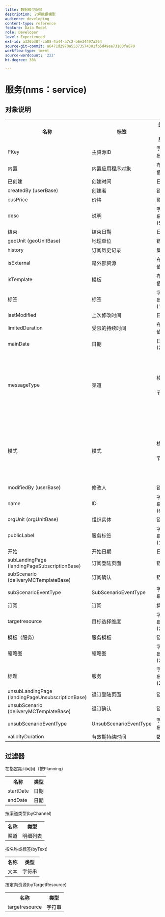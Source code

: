 ```yaml
---
title: 数据模型服务
description: 了解数据模型
audience: developing
content-type: reference
feature: Data Model
role: Developer
level: Experienced
exl-id: a326b38f-ca88-4a44-a7c2-b6e34497a364
source-git-commit: a6471d2970a55373574301fb5d49ee73103fa870
workflow-type: tm+mt
source-wordcount: '222'
ht-degree: 38%

---
```


# 服务(nms：service)

## 对象说明

<table>
               <tr>
                  <th>名称</th>
                  <th>标签</th>
                  <th>类型（长度）</th>
                  <th>明细列表值</th>
               </tr>
               <tr>
                  <td>PKey</td>
                  <td>主资源ID</td>
                  <td>字符串 </td>
                  <td> </td>
               </tr>
               <tr>
                  <td>内置</td>
                  <td>内置应用程序对象</td>
                  <td>布尔值 </td>
                  <td> </td>
               </tr>
               <tr>
                  <td>已创建</td>
                  <td>创建时间</td>
                  <td>日期 </td>
                  <td> </td>
               </tr>
               <tr>
                  <td>createdBy (userBase)</td>
                  <td>创建者</td>
                  <td>链接 </td>
                  <td> </td>
               </tr>
               <tr>
                  <td>cusPrice</td>
                  <td>价格</td>
                  <td>整数 </td>
                  <td> </td>
               </tr>
               <tr>
                  <td>desc</td>
                  <td>说明</td>
                  <td>字符串(512)</td>
                  <td> </td>
               </tr>
               <tr>
                  <td>结束</td>
                  <td>结束日期</td>
                  <td>日期 </td>
                  <td> </td>
               </tr>
               <tr>
                  <td>geoUnit (geoUnitBase)</td>
                  <td>地理单位</td>
                  <td>链接 </td>
                  <td> </td>
               </tr>
               <tr>
                  <td>history</td>
                  <td>订阅历史记录</td>
                  <td>集合 </td>
                  <td> </td>
               </tr>
               <tr>
                  <td>isExternal</td>
                  <td>是外部资源</td>
                  <td>布尔值 </td>
                  <td> </td>
               </tr>
               <tr>
                  <td>isTemplate</td>
                  <td>模板</td>
                  <td>布尔值 </td>
                  <td> </td>
               </tr>
               <tr>
                  <td>标签</td>
                  <td>标签</td>
                  <td>字符串(128)</td>
                  <td> </td>
               </tr>
               <tr>
                  <td>lastModified</td>
                  <td>上次修改时间</td>
                  <td>日期 </td>
                  <td> </td>
               </tr>
               <tr>
                  <td>limitedDuration</td>
                  <td>受限的持续时间</td>
                  <td>布尔值 </td>
                  <td> </td>
               </tr>
               <tr>
                  <td>mainDate</td>
                  <td>日期</td>
                  <td>日期(255)</td>
                  <td> </td>
               </tr>
               <tr>
                  <td>messageType</td>
                  <td>渠道</td>
                  <td>枚举（字节） </td>
                  <td>
                     <ul>
                        <li>移动设备（短信） — 短信 — 1</li>
                        <li>电子邮件 — 电子邮件 — 0</li>
                        <li>无效值 — __Invalid_value__ - __Invalid_value__</li>
                     </ul>
                  </td>
               </tr>
               <tr>
                  <td>模式</td>
                  <td>模式</td>
                  <td>枚举（字节） </td>
                  <td>
                     <ul>
                        <li>病毒性 — 病毒性 — 1</li>
                        <li>新闻稿 — 新闻稿 — 0</li>
                        <li>无效值 — __Invalid_value__ - __Invalid_value__</li>
                     </ul>
                  </td>
               </tr>
               <tr>
                  <td>modifiedBy (userBase)</td>
                  <td>修改人</td>
                  <td>链接 </td>
                  <td> </td>
               </tr>
               <tr>
                  <td>name</td>
                  <td>ID</td>
                  <td>字符串(64)</td>
                  <td> </td>
               </tr>
               <tr>
                  <td>orgUnit (orgUnitBase)</td>
                  <td>组织实体</td>
                  <td>链接 </td>
                  <td> </td>
               </tr>
               <tr>
                  <td>publicLabel</td>
                  <td>服务标签</td>
                  <td>字符串(128)</td>
                  <td> </td>
               </tr>
               <tr>
                  <td>开始</td>
                  <td>开始日期</td>
                  <td>日期 </td>
                  <td> </td>
               </tr>
               <tr>
                  <td>subLandingPage (landingPageSubscriptionBase)</td>
                  <td>订阅登陆页面</td>
                  <td>链接 </td>
                  <td> </td>
               </tr>
               <tr>
                  <td>subScenario (deliveryMCTemplateBase)</td>
                  <td>订阅确认</td>
                  <td>链接 </td>
                  <td> </td>
               </tr>
               <tr>
                  <td>subScenarioEventType</td>
                  <td>SubScenarioEventType</td>
                  <td>字符串 </td>
                  <td> </td>
               </tr>
               <tr>
                  <td>订阅</td>
                  <td>订阅</td>
                  <td>集合 </td>
                  <td> </td>
               </tr>
               <tr>
                  <td>targetresource</td>
                  <td>目标选择维度</td>
                  <td>字符串(255)</td>
                  <td> </td>
               </tr>
               <tr>
                  <td>模板（服务）</td>
                  <td>服务模板</td>
                  <td>链接 </td>
                  <td> </td>
               </tr>
               <tr>
                  <td>缩略图</td>
                  <td>缩略图</td>
                  <td>字符串(255)</td>
                  <td> </td>
               </tr>
               <tr>
                  <td>标题</td>
                  <td>服务</td>
                  <td>字符串(255)</td>
                  <td> </td>
               </tr>
               <tr>
                  <td>unsubLandingPage (landingPageUnsubscriptionBase)</td>
                  <td>退订登陆页面</td>
                  <td>链接 </td>
                  <td> </td>
               </tr>
               <tr>
                  <td>unsubScenario (deliveryMCTemplateBase)</td>
                  <td>退订确认</td>
                  <td>链接 </td>
                  <td> </td>
               </tr>
               <tr>
                  <td>unsubScenarioEventType</td>
                  <td>UnsubScenarioEventType</td>
                  <td>字符串 </td>
                  <td> </td>
               </tr>
               <tr>
                  <td>validityDuration</td>
                  <td>有效期持续时间</td>
                  <td>数字 </td>
                  <td> </td>
               </tr>
            </table>

## 过滤器

在指定期间可用（按Planning）

<table>
    <tr>
    <th>名称</th>
    <th>类型</th>
    </tr>
    <tr>
    <td>startDate</td>
    <td>日期</td>
    </tr>
    <tr>
    <td>endDate</td>
    <td>日期</td>
    </tr>
</table>

按渠道类型(byChannel)

<table>
<tr>
<th>名称</th>
<th>类型</th>
</tr>
<tr>
<td>渠道</td>
<td>明细列表</td>
</tr>
</table>

按名称或标签(byText)

<table>
<tr>
<th>名称</th>
<th>类型</th>
</tr>
<tr>
<td>文本</td>
<td>字符串</td>
</tr>
</table>

按定向资源(byTargetResource)

<table>
<tr>
<th>名称</th>
<th>类型</th>
</tr>
<tr>
<td>targetresource</td>
<td>字符串</td>
</tr>
</table>
